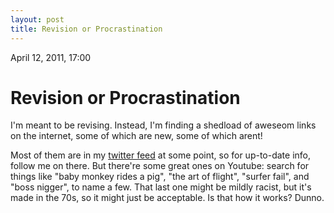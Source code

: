 ```yaml
---
layout: post
title: Revision or Procrastination
---
```


April 12, 2011, 17:00

# Revision or Procrastination #

I'm meant to be revising. Instead, I'm finding a shedload of aweseom links on the internet, some of which are new, some of which arent!

Most of them are in my [twitter feed](http://twitter.com/shearn89) at some point, so for up-to-date info, follow me on there. But there're some great ones on Youtube: search for things like "baby monkey rides a pig", "the art of flight", "surfer fail", and "boss nigger", to name a few. That last one might be mildly racist, but it's made in the 70s, so it might just be acceptable. Is that how it works? Dunno.
